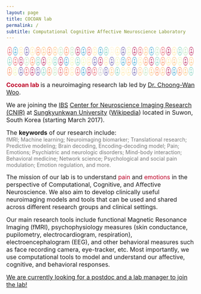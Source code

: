 ```yaml
---
layout: page
title: COCOAN lab
permalink: /
subtitle: Computational Cognitive Affective Neuroscience Laboratory
---
```


<img src="img/feature3.png" width="820" height="80" align="center"/>

<b><span style="font-size: 16px !important; color: #BD0026;">Cocoan lab</span></b> <span style="font-size: 16px !important;"> is a neuroimaging research lab led by 
<a href="http://wanirepo.github.io">Dr. Choong-Wan Woo</a>.</span>  

<span style="font-size: 16px !important;">We are joining the <a href="https://www.ibs.re.kr">IBS</a> <a href="http://cnir.ibs.re.kr/html/cnir_en/">Center for Neuroscience Imaging Research (CNIR)</a> at <a href="http://www.skku.edu/eng_home/index.jsp">Sungkyunkwan University</a> (<a href="https://en.wikipedia.org/wiki/Sungkyunkwan_University">Wikipedia</a>) located in Suwon, South Korea (starting March 2017).</span> 

<span style="font-size: 16px !important;">The **keywords** of our research include:</span>  
<span style="font-size: 14px !important;color: #777;">fMRI; Machine learning; Neuroimaging biomarker; Translational research; Predictive modeling; Brain decoding, Encoding-decoding model; Pain; Emotions; Psychiatric and neurologic disorders; Mind-body interaction; Behavioral medicine; Network science; Psychological and social pain modulation; Emotion regulation, and more.</span>

<span style="font-size: 16px !important;">The mission of our lab is to understand <span style="color: #BD0026;">pain</span> and <span style="color: #BD0026;">emotions</span> in the perspective of Computational, Cognitive, and Affective Neuroscience. We also aim to develop clinically useful neuroimaging models and tools that can be used and shared across different research groups and clinical settings.</span> 

<span style="font-size: 16px !important;">Our main research tools include functional Magnetic Resonance Imaging (fMRI), psychophysiology measures (skin conductance, pupilometry, electrocardiogram, respiration), electroencephalogram (EEG), and other behavioral measures such as face recording camera, eye-tracker, etc. Most importantly, we use computational tools to model and understand our affective, cognitive, and behavioral responses.</span>  

<span style="font-size: 16px !important;">[We are currently looking for a postdoc and a lab manager to join the lab!](/jobs/)</span>